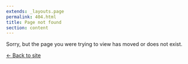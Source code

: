 ```yaml
---
extends: _layouts.page
permalink: 404.html
title: Page not found
section: content
---
```


Sorry, but the page you were trying to view has moved or does not exist.

[&larr; Back to site](/)
